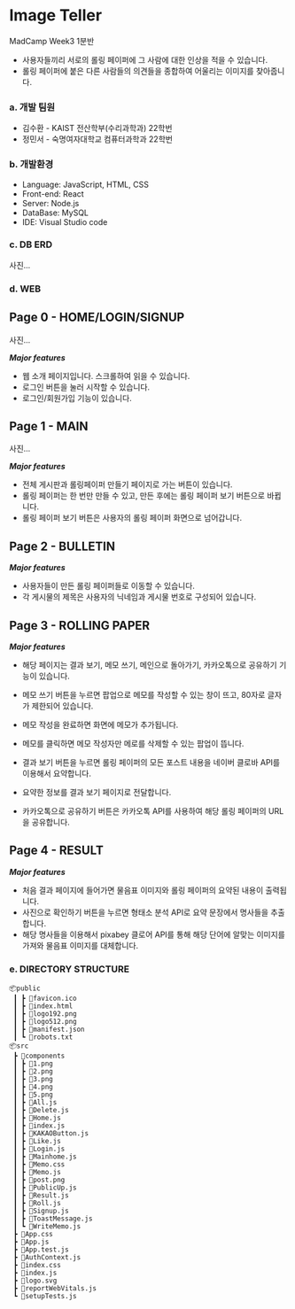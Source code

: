 # Image Teller

MadCamp Week3 1분반 

- 사용자들끼리 서로의 롤링 페이퍼에 그 사람에 대한 인상을 적을 수 있습니다.
- 롤링 페이퍼에 붙은 다른 사람들의 의견들을 종합하여 어울리는 이미지를 찾아줍니다.

### a. 개발 팀원

- 김수환 - KAIST 전산학부(수리과학과) 22학번
- 정민서 - 숙명여자대학교 컴퓨터과학과 22학번

### b. 개발환경

- Language: JavaScript, HTML, CSS
- Front-end: React
- Server: Node.js
- DataBase: MySQL
- IDE: Visual Studio code 

### c. DB ERD
사진...


### d. WEB

## Page 0 - HOME/LOGIN/SIGNUP

사진...

***Major features***

- 웹 소개 페이지입니다. 스크롤하여 읽을 수 있습니다.
- 로그인 버튼을 눌러 시작할 수 있습니다.
- 로그인/회원가입 기능이 있습니다.


## Page 1 - MAIN

사진...

***Major features***

- 전체 게시판과 롤링페이퍼 만들기 페이지로 가는 버튼이 있습니다.
- 롤링 페이퍼는 한 번만 만들 수 있고, 만든 후에는 롤링 페이퍼 보기 버튼으로 바뀝니다.
- 롤링 페이퍼 보기 버튼은 사용자의 롤링 페이퍼 화면으로 넘어갑니다.


## Page 2 - BULLETIN

***Major features***

- 사용자들이 만든 롤링 페이퍼들로 이동할 수 있습니다.
- 각 게시물의 제목은 사용자의 닉네임과 게시물 번호로 구성되어 있습니다.
    

## Page 3 - ROLLING PAPER

***Major features***

- 해당 페이지는 결과 보기, 메모 쓰기, 메인으로 돌아가기, 카카오톡으로 공유하기 기능이 있습니다.
  
- 메모 쓰기 버튼을 누르면 팝업으로 메모를 작성할 수 있는 창이 뜨고, 80자로 글자가 제한되어 있습니다.
- 메모 작성을 완료하면 화면에 메모가 추가됩니다.
- 메모를 클릭하면 메모 작성자만 메로를 삭제할 수 있는 팝업이 뜹니다.

- 결과 보기 버튼을 누르면 롤링 페이퍼의 모든 포스트 내용을 네이버 클로바 API를 이용해서 요약합니다.
- 요약한 정보를 결과 보기 페이지로 전달합니다.

- 카카오톡으로 공유하기 버튼은 카카오톡 API를 사용하여 해당 롤링 페이퍼의 URL을 공유합니다.


## Page 4 - RESULT

***Major features***

- 처음 결과 페이지에 들어가면 물음표 이미지와 롤링 페이퍼의 요약된 내용이 출력됩니다.
- 사진으로 확인하기 버튼을 누르면 형태소 분석 API로 요약 문장에서 명사들을 추출합니다.
- 해당 명사들을 이용해서 pixabey 클로어 API를 통해 해당 단어에 알맞는 이미지를 가져와 물음표 이미지를 대체합니다.

### e. DIRECTORY STRUCTURE
```
📦public
 ┃ ┣ 📜favicon.ico
 ┃ ┣ 📜index.html
 ┃ ┣ 📜logo192.png
 ┃ ┣ 📜logo512.png
 ┃ ┣ 📜manifest.json
 ┃ ┗ 📜robots.txt
📦src
 ┣ 📂components
 ┃ ┣ 📜1.png 
 ┃ ┣ 📜2.png
 ┃ ┣ 📜3.png
 ┃ ┣ 📜4.png
 ┃ ┣ 📜5.png
 ┃ ┣ 📜All.js 
 ┃ ┣ 📜Delete.js
 ┃ ┣ 📜Home.js
 ┃ ┣ 📜index.js
 ┃ ┣ 📜KAKAOButton.js
 ┃ ┣ 📜Like.js
 ┃ ┣ 📜Login.js
 ┃ ┣ 📜Mainhome.js
 ┃ ┣ 📜Memo.css
 ┃ ┣ 📜Memo.js
 ┃ ┣ 📜post.png
 ┃ ┣ 📜PublicUp.js
 ┃ ┣ 📜Result.js
 ┃ ┣ 📜Roll.js
 ┃ ┣ 📜Signup.js
 ┃ ┣ 📜ToastMessage.js
 ┃ ┗ 📜WriteMemo.js
 ┣ 📜App.css
 ┣ 📜App.js
 ┣ 📜App.test.js
 ┣ 📜AuthContext.js
 ┣ 📜index.css
 ┣ 📜index.js
 ┣ 📜logo.svg
 ┣ 📜reportWebVitals.js
 ┗ 📜setupTests.js
```

  

